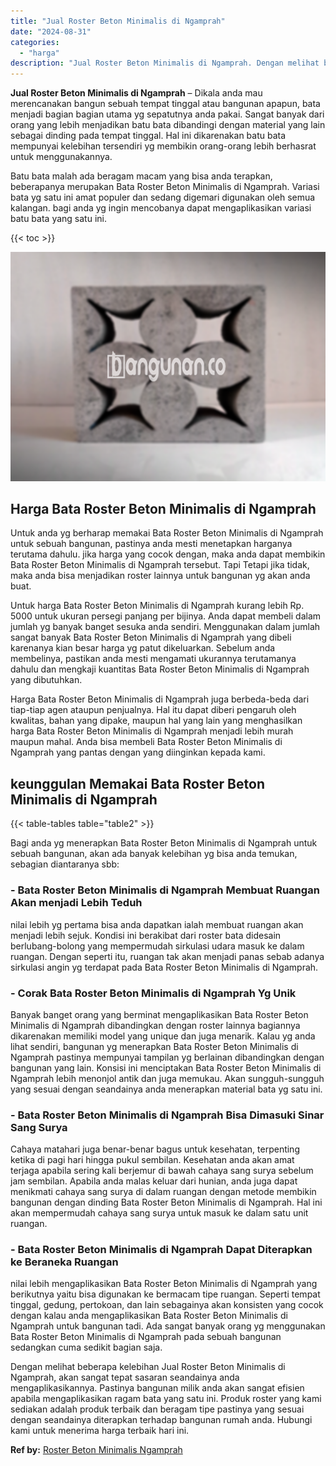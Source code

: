 ```yaml
---
title: "Jual Roster Beton Minimalis di Ngamprah"
date: "2024-08-31"
categories: 
  - "harga"
description: "Jual Roster Beton Minimalis di Ngamprah. Dengan melihat beberapa kelebihan Jual Roster Beton Minimalis di Ngamprah, akan sangat tepat sasaran seandainya anda..."
---
```


**Jual Roster Beton Minimalis di Ngamprah** – Dikala anda mau merencanakan bangun sebuah tempat tinggal atau bangunan apapun, bata menjadi bagian bagian utama yg sepatutnya anda pakai. Sangat banyak dari orang yang lebih menjadikan batu bata dibandingi dengan material yang lain sebagai dinding pada tempat tinggal. Hal ini dikarenakan batu bata mempunyai kelebihan tersendiri yg membikin orang-orang lebih berhasrat untuk menggunakannya.

Batu bata malah ada beragam macam yang bisa anda terapkan, beberapanya merupakan Bata Roster Beton Minimalis di Ngamprah. Variasi bata yg satu ini amat populer dan sedang digemari digunakan oleh semua kalangan. bagi anda yg ingin mencobanya dapat mengaplikasikan variasi batu bata yang satu ini.

{{< toc >}}

![Jual Roster Beton Minimalis di Ngamprah](/images/bata-roster-minimalis-22.png)

## Harga Bata Roster Beton Minimalis di Ngamprah

Untuk anda yg berharap memakai Bata Roster Beton Minimalis di Ngamprah untuk sebuah bangunan, pastinya anda mesti menetapkan harganya terutama dahulu. jika harga yang cocok dengan, maka anda dapat membikin Bata Roster Beton Minimalis di Ngamprah tersebut. Tapi Tetapi jika tidak, maka anda bisa menjadikan roster lainnya untuk bangunan yg akan anda buat.

Untuk harga Bata Roster Beton Minimalis di Ngamprah kurang lebih Rp. 5000 untuk ukuran persegi panjang per bijinya. Anda dapat membeli dalam jumlah yg banyak banget sesuka anda sendiri. Menggunakan dalam jumlah sangat banyak Bata Roster Beton Minimalis di Ngamprah yang dibeli karenanya kian besar harga yg patut dikeluarkan. Sebelum anda membelinya, pastikan anda mesti mengamati ukurannya terutamanya dahulu dan mengkaji kuantitas Bata Roster Beton Minimalis di Ngamprah yang dibutuhkan.

Harga Bata Roster Beton Minimalis di Ngamprah juga berbeda-beda dari tiap-tiap agen ataupun penjualnya. Hal itu dapat diberi pengaruh oleh kwalitas, bahan yang dipake, maupun hal yang lain yang menghasilkan harga Bata Roster Beton Minimalis di Ngamprah menjadi lebih murah maupun mahal. Anda bisa membeli Bata Roster Beton Minimalis di Ngamprah yang pantas dengan yang diinginkan kepada kami.

## keunggulan Memakai Bata Roster Beton Minimalis di Ngamprah

{{< table-tables table="table2" >}}

Bagi anda yg menerapkan Bata Roster Beton Minimalis di Ngamprah untuk sebuah bangunan, akan ada banyak kelebihan yg bisa anda temukan, sebagian diantaranya sbb:

### \- Bata Roster Beton Minimalis di Ngamprah Membuat Ruangan Akan menjadi Lebih Teduh

nilai lebih yg pertama bisa anda dapatkan ialah membuat ruangan akan menjadi lebih sejuk. Kondisi ini berakibat dari roster bata didesain berlubang-bolong yang mempermudah sirkulasi udara masuk ke dalam ruangan. Dengan seperti itu, ruangan tak akan menjadi panas sebab adanya sirkulasi angin yg terdapat pada Bata Roster Beton Minimalis di Ngamprah.

### \- Corak Bata Roster Beton Minimalis di Ngamprah Yg Unik

Banyak banget orang yang berminat mengaplikasikan Bata Roster Beton Minimalis di Ngamprah dibandingkan dengan roster lainnya bagiannya dikarenakan memiliki model yang unique dan juga menarik. Kalau yg anda lihat sendiri, bangunan yg menerapkan Bata Roster Beton Minimalis di Ngamprah pastinya mempunyai tampilan yg berlainan dibandingkan dengan bangunan yang lain. Konsisi ini menciptakan Bata Roster Beton Minimalis di Ngamprah lebih menonjol antik dan juga memukau. Akan sungguh-sungguh yang sesuai dengan seandainya anda menerapkan material bata yg satu ini.

### \- Bata Roster Beton Minimalis di Ngamprah Bisa Dimasuki Sinar Sang Surya

Cahaya matahari juga benar-benar bagus untuk kesehatan, terpenting ketika di pagi hari hingga pukul sembilan. Kesehatan anda akan amat terjaga apabila sering kali berjemur di bawah cahaya sang surya sebelum jam sembilan. Apabila anda malas keluar dari hunian, anda juga dapat menikmati cahaya sang surya di dalam ruangan dengan metode membikin bangunan dengan dinding Bata Roster Beton Minimalis di Ngamprah. Hal ini akan mempermudah cahaya sang surya untuk masuk ke dalam satu unit ruangan.

### \- Bata Roster Beton Minimalis di Ngamprah Dapat Diterapkan ke Beraneka Ruangan

nilai lebih mengaplikasikan Bata Roster Beton Minimalis di Ngamprah yang berikutnya yaitu bisa digunakan ke bermacam tipe ruangan. Seperti tempat tinggal, gedung, pertokoan, dan lain sebagainya akan konsisten yang cocok dengan kalau anda mengaplikasikan Bata Roster Beton Minimalis di Ngamprah untuk bangunan tadi. Ada sangat banyak orang yg menggunakan Bata Roster Beton Minimalis di Ngamprah pada sebuah bangunan sedangkan cuma sedikit bagian saja.

Dengan melihat beberapa kelebihan Jual Roster Beton Minimalis di Ngamprah, akan sangat tepat sasaran seandainya anda mengaplikasikannya. Pastinya bangunan milik anda akan sangat efisien apabila mengaplikasikan ragam bata yang satu ini. Produk roster yang kami sediakan adalah produk terbaik dan beragam tipe pastinya yang sesuai dengan seandainya diterapkan terhadap bangunan rumah anda. Hubungi kami untuk menerima harga terbaik hari ini.

**Ref by:** [Roster Beton Minimalis Ngamprah](https://id.wikipedia.org/wiki/Roster)
